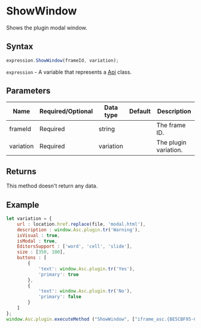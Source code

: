 # ShowWindow

Shows the plugin modal window.

## Syntax

```javascript
expression.ShowWindow(frameId, variation);
```

`expression` - A variable that represents a [Api](../Api.md) class.

## Parameters

| **Name** | **Required/Optional** | **Data type** | **Default** | **Description** |
| ------------- | ------------- | ------------- | ------------- | ------------- |
| frameId | Required | string |  | The frame ID. |
| variation | Required | variation |  | The plugin variation. |

## Returns

This method doesn't return any data.

## Example

```javascript editor-docx
let variation = {
    url : location.href.replace(file, 'modal.html'),
    description : window.Asc.plugin.tr('Warning'),
    isVisual : true,
    isModal : true,
    EditorsSupport : ['word', 'cell', 'slide'],
    size : [350, 100],
    buttons : [
        {
            'text': window.Asc.plugin.tr('Yes'),
            'primary': true
        },
        {
            'text': window.Asc.plugin.tr('No'),
            'primary': false
        }
    ]
};
window.Asc.plugin.executeMethod ("ShowWindow", ["iframe_asc.{BE5CBF95-C0AD-4842-B157-AC40FEDD9841}", variation]);
```
